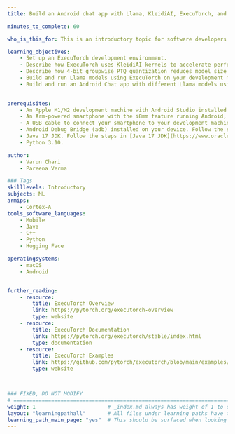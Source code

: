 ```yaml
---
title: Build an Android chat app with Llama, KleidiAI, ExecuTorch, and XNNPACK 

minutes_to_complete: 60

who_is_this_for: This is an introductory topic for software developers interested in learning how to build an Android chat app with Llama, KleidiAI, ExecuTorch, and XNNPACK.

learning_objectives: 
    - Set up an ExecuTorch development environment.
    - Describe how ExecuTorch uses KleidiAI kernels to accelerate performance on Arm-based platforms.
    - Describe how 4-bit groupwise PTQ quantization reduces model size without significantly sacrificing model accuracy.
    - Build and run Llama models using ExecuTorch on your development machine.
    - Build and run an Android Chat app with different Llama models using ExecuTorch on an Arm-based smartphone.
    

prerequisites:
    - An Apple M1/M2 development machine with Android Studio installed or a Linux machine with at least 16GB of RAM.
    - An Arm-powered smartphone with the i8mm feature running Android, with 16GB of RAM.
    - A USB cable to connect your smartphone to your development machine.
    - Android Debug Bridge (adb) installed on your device. Follow the steps in [adb](https://developer.android.com/tools/adb)  to install Android SDK Platform Tools. The adb tool is included in this package.
    - Java 17 JDK. Follow the steps in [Java 17 JDK](https://www.oracle.com/java/technologies/javase/jdk17-archive-downloads.html) to download and install JDK for host.
    - Python 3.10.

author: 
    - Varun Chari
    - Pareena Verma

### Tags
skilllevels: Introductory
subjects: ML
armips:
    - Cortex-A
tools_software_languages:
    - Mobile
    - Java
    - C++
    - Python
    - Hugging Face

operatingsystems:
    - macOS
    - Android


further_reading:
    - resource:
        title: ExecuTorch Overview
        link: https://pytorch.org/executorch-overview
        type: website
    - resource:
        title: ExecuTorch Documentation
        link: https://pytorch.org/executorch/stable/index.html
        type: documentation
    - resource:
        title: ExecuTorch Examples
        link: https://github.com/pytorch/executorch/blob/main/examples/README.md
        type: website



### FIXED, DO NOT MODIFY
# ================================================================================
weight: 1                       # _index.md always has weight of 1 to order correctly
layout: "learningpathall"       # All files under learning paths have this same wrapper
learning_path_main_page: "yes"  # This should be surfaced when looking for related content. Only set for _index.md of learning path content.
---
```

